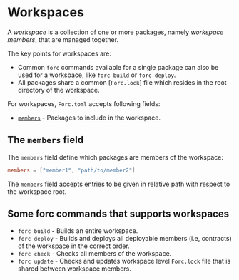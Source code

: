 # Workspaces

A *workspace* is a collection of one or more packages, namely *workspace members*, that are managed together.

The key points for workspaces are:

* Common `forc` commands available for a single package can also be used for a workspace, like `forc build` or `forc deploy`.
* All packages share a common [`Forc.lock`] file which resides in the root directory of the workspace.

For workspaces, `Forc.toml` accepts following fields:

* [`members`](#the-members-field) - Packages to include in the workspace.

## The `members` field

The `members` field define which packages are members of the workspace:

```toml
members = ["member1", "path/to/member2"]
```

The `members` field accepts entries to be given in relative path with respect to the workspace root.

## Some forc commands that supports workspaces

* `forc build` - Builds an entire workspace.
* `forc deploy` - Builds and deploys all deployable members (i.e, contracts) of the workspace in the correct order.
* `forc check` - Checks all members of the workspace.
* `forc update` - Checks and updates workspace level `Forc.lock` file that is shared between workspace members.
